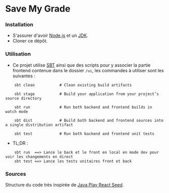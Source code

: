 # Save My Grade

### Installation
 * S'assurer d'avoir [Node.js](https://nodejs.org/) et un [JDK](http://www.oracle.com/technetwork/java/javase/downloads/index.html).
 * Cloner ce dépôt.
 
### Utilisation
 * Ce projet utilise [SBT](http://www.scala-sbt.org/) ainsi que des scripts pour y associer la partie frontend contenue dans le dossier `/ui`, les commandes à utiliser sont les suivantes :
 ```
     sbt clean           # Clean existing build artifacts
 
     sbt stage           # Build your application from your project’s source directory
 
     sbt run             # Run both backend and frontend builds in watch mode
 
     sbt dist            # Build both backend and frontend sources into a single distribution artifact
 
     sbt test            # Run both backend and frontend unit tests
 ```
 * TL;DR :
```
    sbt run  ==> Lance le back et le front en local en mode dev pour voir les changements en direct
    sbt test ==> Lance les tests unitaires front et back
```

### Sources
Structure du code très inspirée de [Java Play React Seed](https://github.com/yohangz/java-play-react-seed).
